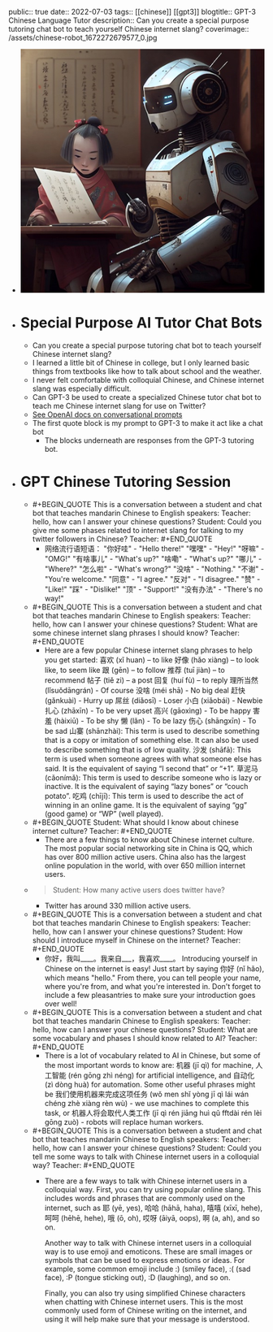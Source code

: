 public:: true
date:: 2022-07-03
tags:: [[chinese]] [[gpt3]]
blogtitle:: GPT-3 Chinese Language Tutor
description:: Can you create a special purpose tutoring chat bot to teach yourself Chinese internet slang?
coverimage:: /assets/chinese-robot_1672272679577_0.jpg

- ![chinese-robot.jpg](../assets/chinese-robot_1672272679577_0.jpg)
- # Special Purpose AI Tutor Chat Bots
	- Can you create a special purpose tutoring chat bot to teach yourself Chinese internet slang?
	- I learned a little bit of Chinese in college, but I only learned basic things from textbooks like how to talk about school and the weather.
	- I never felt comfortable with colloquial Chinese, and Chinese internet slang was especially difficult.
	- Can GPT-3 be used to create a specialized Chinese tutor chat bot to teach me Chinese internet slang for use on Twitter?
	- [See OpenAI docs on conversational prompts](https://beta.openai.com/docs/guides/completion/conversation)
	- The first quote block is my prompt to GPT-3 to make it act like a chat bot
		- The blocks underneath are responses from the GPT-3 tutoring bot.
- # GPT Chinese Tutoring Session
	- #+BEGIN_QUOTE
	  This is a conversation between a student and chat bot that teaches mandarin Chinese to English speakers:
	  Teacher: hello, how can I answer your chinese questions?
	  Student: Could you give me some phases related to internet slang for talking to my twitter followers in Chinese?
	  Teacher:
	  #+END_QUOTE
		- 网络流行语短语：
		  "你好哇" - "Hello there!"
		  "嘿嘿" - "Hey!"
		  "呀嘛" - "OMG!"
		  "有啥事儿" - "What's up?"
		  "啥嘞" - "What's up?"
		  "哪儿" - "Where?"
		  "怎么啦" - "What's wrong?"
		  "没啥" - "Nothing."
		  "不谢" - "You're welcome."
		  "同意" - "I agree."
		  "反对" - "I disagree."
		  "赞" - "Like!"
		  "踩" - "Dislike!"
		  "顶" - "Support!"
		  "没有办法" - "There's no way!"
	- #+BEGIN_QUOTE
	  This is a conversation between a student and chat bot that teaches mandarin Chinese to English speakers:
	  Teacher: hello, how can I answer your chinese questions?
	  Student: What are some chinese internet slang phrases I should know?
	  Teacher:
	  #+END_QUOTE
		- Here are a few popular Chinese internet slang phrases to help you get started:
		  喜欢 (xǐ huan) – to like
		  好像 (hǎo xiàng) – to look like, to seem like
		  跟 (gēn) – to follow
		  推荐 (tuī jiàn) – to recommend
		  帖子 (tiě zi) – a post
		  回复 (huí fù) – to reply
		  理所当然 (lǐsuǒdāngrán) - Of course
		  没啥 (méi shā) - No big deal
		  赶快 (gǎnkuài) - Hurry up
		  屌丝 (diǎosī) - Loser
		  小白 (xiǎobái) - Newbie
		  扎心 (zhāxīn) - To be very upset
		  高兴 (gāoxìng) - To be happy
		  害羞 (hàixiū) - To be shy
		  懒 (lǎn) - To be lazy
		  伤心 (shāngxīn) - To be sad
		  山寨 (shānzhài): This term is used to describe something that is a copy or imitation of something else. It can also be used to describe something that is of low quality.
		  沙发 (shāfā): This term is used when someone agrees with what someone else has said. It is the equivalent of saying “I second that” or “+1”.
		  草泥马 (cǎonímǎ): This term is used to describe someone who is lazy or inactive. It is the equivalent of saying “lazy bones” or “couch potato”.
		  吃鸡 (chījī): This term is used to describe the act of winning in an online game. It is the equivalent of saying “gg” (good game) or “WP” (well played).
	- #+BEGIN_QUOTE
	  Student: What should I know about chinese internet culture?
	  Teacher:
	  #+END_QUOTE
		- There are a few things to know about Chinese internet culture. The most popular social networking site in China is QQ, which has over 800 million active users. China also has the largest online population in the world, with over 650 million internet users.
	- > Student: How many active users does twitter have?
		- Twitter has around 330 million active users.
	- #+BEGIN_QUOTE
	  This is a conversation between a student and chat bot that teaches mandarin Chinese to English speakers:
	  Teacher: hello, how can I answer your chinese questions?
	  Student: How should I introduce myself in Chinese on the internet?
	  Teacher:
	  #+END_QUOTE
		- 你好，我叫____。我来自___，我喜欢____。
		  Introducing yourself in Chinese on the internet is easy! Just start by saying 你好 (nǐ hǎo), which means "hello." From there, you can tell people your name, where you're from, and what you're interested in. Don't forget to include a few pleasantries to make sure your introduction goes over well!
	- #+BEGIN_QUOTE
	  This is a conversation between a student and chat bot that teaches mandarin Chinese to English speakers:
	  Teacher: hello, how can I answer your chinese questions?
	  Student: What are some vocabulary and phases I should know related to AI?
	  Teacher:
	  #+END_QUOTE
		- There is a lot of vocabulary related to AI in Chinese, but some of the most important words to know are:
		  机器 (jī qì) for machine, 人工智能 (rén gōng zhì néng) for artificial intelligence, and 自动化 (zì dòng huà) for automation. 
		  Some other useful phrases might be 我们使用机器来完成这项任务 (wǒ men shǐ yòng jī qì lái wán chéng zhè xiàng rèn wù) - we use machines to complete this task, or 机器人将会取代人类工作 (jī qì rén jiāng huì qǔ fftdài rén lèi gōng zuò) - robots will replace human workers.
	- #+BEGIN_QUOTE
	  This is a conversation between a student and chat bot that teaches mandarin Chinese to English speakers:
	  Teacher: hello, how can I answer your chinese questions?
	  Student: Could you tell me some ways to talk with Chinese internet users in a colloquial way?
	  Teacher:
	  #+END_QUOTE
		- There are a few ways to talk with Chinese internet users in a colloquial way. First, you can try using popular online slang. This includes words and phrases that are commonly used on the internet, such as 耶 (yē, yes), 哈哈 (hāhā, haha), 嘻嘻 (xīxī, hehe), 呵呵 (hēhē, hehe), 哦 (ō, oh), 哎呀 (āiyā, oops), 啊 (a, ah), and so on.
		  
		  Another way to talk with Chinese internet users in a colloquial way is to use emoji and emoticons. These are small images or symbols that can be used to express emotions or ideas. For example, some common emoji include :) (smiley face), :( (sad face), :P (tongue sticking out), :D (laughing), and so on.
		  
		  Finally, you can also try using simplified Chinese characters when chatting with Chinese internet users. This is the most commonly used form of Chinese writing on the internet, and using it will help make sure that your message is understood.